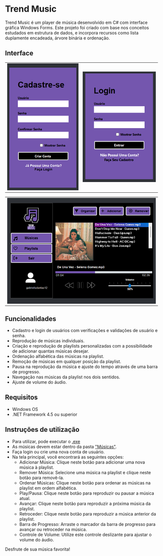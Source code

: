 # Trend Music


Trend Music é um player de música desenvolvido em C# com interface gráfica Windows Forms. Este projeto foi criado com base nos conceitos estudados em estrutura de dados, e incorpora recursos como lista duplamente encadeada, árvore binária e ordenação.

## Interface
<table>
  <tr>
     <td>
      <img src="https://github.com/gabriellaxdantas/TrendMusic/blob/8abe41b6691c318243be11a2ba92b900ca5ed653/imgs/trendMusic03.png" alt="Cadastro">
    </td>
    <td>
      <img src="https://github.com/gabriellaxdantas/TrendMusic/blob/a1639f50547d3c8a56b1533dea8bb34dfdc4cd8c/imgs/trendMusic02.png" alt="Login">
    </td>
  </tr>
</table>
<table>
  <tr>
    <td>
       <img src="https://github.com/gabriellaxdantas/TrendMusic/blob/5e7f42e3510bf15828ee16c1fceb14598e820b10/imgs/trendMusic01.png" alt="Tela principal">
    </td>
  </tr>
</table>

## Funcionalidades
- Cadastro e login de usuários com verificações e validações de usuário e senha.
- Reprodução de músicas individuais.
- Criação e reprodução de playlists personalizadas com a possibilidade de adicionar quantas músicas desejar.
- Ordenação alfabética das músicas na playlist.
- Remoção de músicas em qualquer posição da playlist.
- Pausa na reprodução da música e ajuste do tempo através de uma barra de progresso.
- Navegação nas músicas da playlist nos dois sentidos.
- Ajuste de volume do áudio.

## Requisitos
- Windows OS
- .NET Framework 4.5 ou superior
## Instruções de utilização
- Para utilizar, pode executar o <a href="/codigo/src/Player Media/bin/Debug/Player Media.exe">.exe</a>
- As músicas devem estar dentro da pasta <a href="/codigo/src/Player Media/bin/Debug/Músicas">"Músicas"</a>.
- Faça login ou crie uma nova conta de usuário.
- Na tela principal, você encontrará as seguintes opções:
    - Adicionar Música: Clique neste botão para adicionar uma nova música à playlist.
    - Remover Música: Selecione uma música na playlist e clique neste botão para removê-la.
    - Ordenar Músicas: Clique neste botão para ordenar as músicas na playlist em ordem alfabética.
    - Play/Pausa: Clique neste botão para reproduzir ou pausar a música atual.
    - Avançar: Clique neste botão para reproduzir a próxima música da playlist.
    - Retroceder: Clique neste botão para reproduzir a música anterior da playlist.
    - Barra de Progresso: Arraste o marcador da barra de progresso para avançar ou retroceder na música.
    - Controle de Volume: Utilize este controle deslizante para ajustar o volume do áudio.

Desfrute de sua música favorita!

